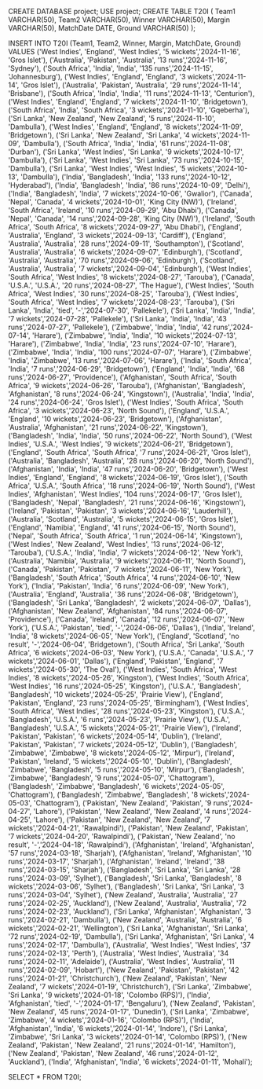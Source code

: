 CREATE DATABASE project;
USE project;
CREATE TABLE T20I (
    Team1	VARCHAR(50),
    Team2	VARCHAR(50),
    Winner	VARCHAR(50),
    Margin	VARCHAR(50),
    MatchDate	DATE,
    Ground	VARCHAR(50)
);

INSERT INTO T20I (Team1, Team2, Winner, Margin, MatchDate, Ground) VALUES ('West Indies', 'England', 'West Indies', '5 wickets','2024-11-16', 'Gros Islet'),
('Australia', 'Pakistan', 'Australia', '13 runs','2024-11-16', 'Sydney'),
('South Africa', 'India', 'India', '135 runs','2024-11-15', 'Johannesburg'),
('West Indies', 'England', 'England', '3 wickets','2024-11-14', 'Gros Islet'),
('Australia', 'Pakistan', 'Australia', '29 runs','2024-11-14', 'Brisbane'),
('South Africa', 'India', 'India', '11 runs','2024-11-13', 'Centurion'),
('West Indies', 'England', 'England', '7 wickets','2024-11-10', 'Bridgetown'),
('South Africa', 'India', 'South Africa', '3 wickets','2024-11-10', 'Gqeberha'),
('Sri Lanka', 'New Zealand', 'New Zealand', '5 runs','2024-11-10', 'Dambulla'),
('West Indies', 'England', 'England', '8 wickets','2024-11-09', 'Bridgetown'),
('Sri Lanka', 'New Zealand', 'Sri Lanka', '4 wickets','2024-11-09', 'Dambulla'),
('South Africa', 'India', 'India', '61 runs','2024-11-08', 'Durban'),
('Sri Lanka', 'West Indies', 'Sri Lanka', '9 wickets','2024-10-17', 'Dambulla'),
('Sri Lanka', 'West Indies', 'Sri Lanka', '73 runs','2024-10-15', 'Dambulla'),
('Sri Lanka', 'West Indies', 'West Indies', '5 wickets','2024-10-13', 'Dambulla'),
('India', 'Bangladesh', 'India', '133 runs','2024-10-12', 'Hyderabad'),
('India', 'Bangladesh', 'India', '86 runs','2024-10-09', 'Delhi'),
('India', 'Bangladesh', 'India', '7 wickets','2024-10-06', 'Gwalior'),
('Canada', 'Nepal', 'Canada', '4 wickets','2024-10-01', 'King City (NW)'),
('Ireland', 'South Africa', 'Ireland', '10 runs','2024-09-29', 'Abu Dhabi'),
('Canada', 'Nepal', 'Canada', '14 runs','2024-09-28', 'King City (NW)'),
('Ireland', 'South Africa', 'South Africa', '8 wickets','2024-09-27', 'Abu Dhabi'),
('England', 'Australia', 'England', '3 wickets','2024-09-13', 'Cardiff'),
('England', 'Australia', 'Australia', '28 runs','2024-09-11', 'Southampton'),
('Scotland', 'Australia', 'Australia', '6 wickets','2024-09-07', 'Edinburgh'),
('Scotland', 'Australia', 'Australia', '70 runs','2024-09-06', 'Edinburgh'),
('Scotland', 'Australia', 'Australia', '7 wickets','2024-09-04', 'Edinburgh'),
('West Indies', 'South Africa', 'West Indies', '8 wickets','2024-08-27', 'Tarouba'),
('Canada', 'U.S.A.', 'U.S.A.', '20 runs','2024-08-27', 'The Hague'),
('West Indies', 'South Africa', 'West Indies', '30 runs','2024-08-25', 'Tarouba'),
('West Indies', 'South Africa', 'West Indies', '7 wickets','2024-08-23', 'Tarouba'),
('Sri Lanka', 'India', 'tied', '-','2024-07-30', 'Pallekele'),
('Sri Lanka', 'India', 'India', '7 wickets','2024-07-28', 'Pallekele'),
('Sri Lanka', 'India', 'India', '43 runs','2024-07-27', 'Pallekele'),
('Zimbabwe', 'India', 'India', '42 runs','2024-07-14', 'Harare'),
('Zimbabwe', 'India', 'India', '10 wickets','2024-07-13', 'Harare'),
('Zimbabwe', 'India', 'India', '23 runs','2024-07-10', 'Harare'),
('Zimbabwe', 'India', 'India', '100 runs','2024-07-07', 'Harare'),
('Zimbabwe', 'India', 'Zimbabwe', '13 runs','2024-07-06', 'Harare'),
('India', 'South Africa', 'India', '7 runs','2024-06-29', 'Bridgetown'),
('England', 'India', 'India', '68 runs','2024-06-27', 'Providence'),
('Afghanistan', 'South Africa', 'South Africa', '9 wickets','2024-06-26', 'Tarouba'),
('Afghanistan', 'Bangladesh', 'Afghanistan', '8 runs','2024-06-24', 'Kingstown'),
('Australia', 'India', 'India', '24 runs','2024-06-24', 'Gros Islet'),
('West Indies', 'South Africa', 'South Africa', '3 wickets','2024-06-23', 'North Sound'),
('England', 'U.S.A.', 'England', '10 wickets','2024-06-23', 'Bridgetown'),
('Afghanistan', 'Australia', 'Afghanistan', '21 runs','2024-06-22', 'Kingstown'),
('Bangladesh', 'India', 'India', '50 runs','2024-06-22', 'North Sound'),
('West Indies', 'U.S.A.', 'West Indies', '9 wickets','2024-06-21', 'Bridgetown'),
('England', 'South Africa', 'South Africa', '7 runs','2024-06-21', 'Gros Islet'),
('Australia', 'Bangladesh', 'Australia', '28 runs','2024-06-20', 'North Sound'),
('Afghanistan', 'India', 'India', '47 runs','2024-06-20', 'Bridgetown'),
('West Indies', 'England', 'England', '8 wickets','2024-06-19', 'Gros Islet'),
('South Africa', 'U.S.A.', 'South Africa', '18 runs','2024-06-19', 'North Sound'),
('West Indies', 'Afghanistan', 'West Indies', '104 runs','2024-06-17', 'Gros Islet'),
('Bangladesh', 'Nepal', 'Bangladesh', '21 runs','2024-06-16', 'Kingstown'),
('Ireland', 'Pakistan', 'Pakistan', '3 wickets','2024-06-16', 'Lauderhill'),
('Australia', 'Scotland', 'Australia', '5 wickets','2024-06-15', 'Gros Islet'),
('England', 'Namibia', 'England', '41 runs','2024-06-15', 'North Sound'),
('Nepal', 'South Africa', 'South Africa', '1 run','2024-06-14', 'Kingstown'),
('West Indies', 'New Zealand', 'West Indies', '13 runs','2024-06-12', 'Tarouba'),
('U.S.A.', 'India', 'India', '7 wickets','2024-06-12', 'New York'),
('Australia', 'Namibia', 'Australia', '9 wickets','2024-06-11', 'North Sound'),
('Canada', 'Pakistan', 'Pakistan', '7 wickets','2024-06-11', 'New York'),
('Bangladesh', 'South Africa', 'South Africa', '4 runs','2024-06-10', 'New York'),
('India', 'Pakistan', 'India', '6 runs','2024-06-09', 'New York'),
('Australia', 'England', 'Australia', '36 runs','2024-06-08', 'Bridgetown'),
('Bangladesh', 'Sri Lanka', 'Bangladesh', '2 wickets','2024-06-07', 'Dallas'),
('Afghanistan', 'New Zealand', 'Afghanistan', '84 runs','2024-06-07', 'Providence'),
('Canada', 'Ireland', 'Canada', '12 runs','2024-06-07', 'New York'),
('U.S.A.', 'Pakistan', 'tied', '-','2024-06-06', 'Dallas'),
('India', 'Ireland', 'India', '8 wickets','2024-06-05', 'New York'),
('England', 'Scotland', 'no result', '-','2024-06-04', 'Bridgetown'),
('South Africa', 'Sri Lanka', 'South Africa', '6 wickets','2024-06-03', 'New York'),
('U.S.A.', 'Canada', 'U.S.A.', '7 wickets','2024-06-01', 'Dallas'),
('England', 'Pakistan', 'England', '7 wickets','2024-05-30', 'The Oval'),
('West Indies', 'South Africa', 'West Indies', '8 wickets','2024-05-26', 'Kingston'),
('West Indies', 'South Africa', 'West Indies', '16 runs','2024-05-25', 'Kingston'),
('U.S.A.', 'Bangladesh', 'Bangladesh', '10 wickets','2024-05-25', 'Prairie View'),
('England', 'Pakistan', 'England', '23 runs','2024-05-25', 'Birmingham'),
('West Indies', 'South Africa', 'West Indies', '28 runs','2024-05-23', 'Kingston'),
('U.S.A.', 'Bangladesh', 'U.S.A.', '6 runs','2024-05-23', 'Prairie View'),
('U.S.A.', 'Bangladesh', 'U.S.A.', '5 wickets','2024-05-21', 'Prairie View'),
('Ireland', 'Pakistan', 'Pakistan', '6 wickets','2024-05-14', 'Dublin'),
('Ireland', 'Pakistan', 'Pakistan', '7 wickets','2024-05-12', 'Dublin'),
('Bangladesh', 'Zimbabwe', 'Zimbabwe', '8 wickets','2024-05-12', 'Mirpur'),
('Ireland', 'Pakistan', 'Ireland', '5 wickets','2024-05-10', 'Dublin'),
('Bangladesh', 'Zimbabwe', 'Bangladesh', '5 runs','2024-05-10', 'Mirpur'),
('Bangladesh', 'Zimbabwe', 'Bangladesh', '9 runs','2024-05-07', 'Chattogram'),
('Bangladesh', 'Zimbabwe', 'Bangladesh', '6 wickets','2024-05-05', 'Chattogram'),
('Bangladesh', 'Zimbabwe', 'Bangladesh', '8 wickets','2024-05-03', 'Chattogram'),
('Pakistan', 'New Zealand', 'Pakistan', '9 runs','2024-04-27', 'Lahore'),
('Pakistan', 'New Zealand', 'New Zealand', '4 runs','2024-04-25', 'Lahore'),
('Pakistan', 'New Zealand', 'New Zealand', '7 wickets','2024-04-21', 'Rawalpindi'),
('Pakistan', 'New Zealand', 'Pakistan', '7 wickets','2024-04-20', 'Rawalpindi'),
('Pakistan', 'New Zealand', 'no result', '-','2024-04-18', 'Rawalpindi'),
('Afghanistan', 'Ireland', 'Afghanistan', '57 runs','2024-03-18', 'Sharjah'),
('Afghanistan', 'Ireland', 'Afghanistan', '10 runs','2024-03-17', 'Sharjah'),
('Afghanistan', 'Ireland', 'Ireland', '38 runs','2024-03-15', 'Sharjah'),
('Bangladesh', 'Sri Lanka', 'Sri Lanka', '28 runs','2024-03-09', 'Sylhet'),
('Bangladesh', 'Sri Lanka', 'Bangladesh', '8 wickets','2024-03-06', 'Sylhet'),
('Bangladesh', 'Sri Lanka', 'Sri Lanka', '3 runs','2024-03-04', 'Sylhet'),
('New Zealand', 'Australia', 'Australia', '27 runs','2024-02-25', 'Auckland'),
('New Zealand', 'Australia', 'Australia', '72 runs','2024-02-23', 'Auckland'),
('Sri Lanka', 'Afghanistan', 'Afghanistan', '3 runs','2024-02-21', 'Dambulla'),
('New Zealand', 'Australia', 'Australia', '6 wickets','2024-02-21', 'Wellington'),
('Sri Lanka', 'Afghanistan', 'Sri Lanka', '72 runs','2024-02-19', 'Dambulla'),
('Sri Lanka', 'Afghanistan', 'Sri Lanka', '4 runs','2024-02-17', 'Dambulla'),
('Australia', 'West Indies', 'West Indies', '37 runs','2024-02-13', 'Perth'),
('Australia', 'West Indies', 'Australia', '34 runs','2024-02-11', 'Adelaide'),
('Australia', 'West Indies', 'Australia', '11 runs','2024-02-09', 'Hobart'),
('New Zealand', 'Pakistan', 'Pakistan', '42 runs','2024-01-21', 'Christchurch'),
('New Zealand', 'Pakistan', 'New Zealand', '7 wickets','2024-01-19', 'Christchurch'),
('Sri Lanka', 'Zimbabwe', 'Sri Lanka', '9 wickets','2024-01-18', 'Colombo (RPS)'),
('India', 'Afghanistan', 'tied', '-','2024-01-17', 'Bengaluru'),
('New Zealand', 'Pakistan', 'New Zealand', '45 runs','2024-01-17', 'Dunedin'),
('Sri Lanka', 'Zimbabwe', 'Zimbabwe', '4 wickets','2024-01-16', 'Colombo (RPS)'),
('India', 'Afghanistan', 'India', '6 wickets','2024-01-14', 'Indore'),
('Sri Lanka', 'Zimbabwe', 'Sri Lanka', '3 wickets','2024-01-14', 'Colombo (RPS)'),
('New Zealand', 'Pakistan', 'New Zealand', '21 runs','2024-01-14', 'Hamilton'),
('New Zealand', 'Pakistan', 'New Zealand', '46 runs','2024-01-12', 'Auckland'),
('India', 'Afghanistan', 'India', '6 wickets','2024-01-11', 'Mohali');

SELECT * FROM T20I;
